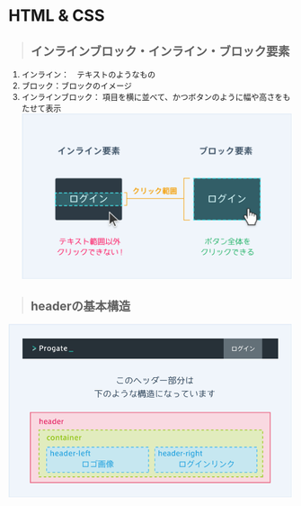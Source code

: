 # HTML & CSS

>## インラインブロック・インライン・ブロック要素
1. インライン：　テキストのようなもの
2. ブロック：ブロックのイメージ
3. インラインブロック：
   項目を横に並べて、かつボタンのように幅や高さをもたせて表示 
![inline v block](images/progate_html_css/inline_block.png)
>## headerの基本構造
![header](images/progate_html_css/structure_header.png)
